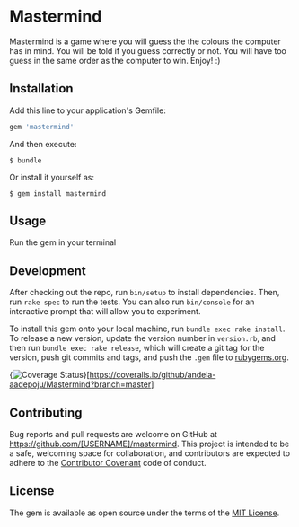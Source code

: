 # Mastermind

Mastermind is a game where you will guess the the colours the computer has in mind. You will be told if you guess correctly or not. You will have too guess in the same order as the computer to win. 
Enjoy! :)

## Installation

Add this line to your application's Gemfile:

```ruby
gem 'mastermind'
```

And then execute:

    $ bundle

Or install it yourself as:

    $ gem install mastermind

## Usage

Run the gem in your terminal

## Development

After checking out the repo, run `bin/setup` to install dependencies. Then, run `rake spec` to run the tests. You can also run `bin/console` for an interactive prompt that will allow you to experiment.

To install this gem onto your local machine, run `bundle exec rake install`. To release a new version, update the version number in `version.rb`, and then run `bundle exec rake release`, which will create a git tag for the version, push git commits and tags, and push the `.gem` file to [rubygems.org](https://rubygems.org).


{<img src="https://coveralls.io/repos/andela-aadepoju/Mastermind/badge.svg?branch=master&service=github" alt="Coverage Status" />}[https://coveralls.io/github/andela-aadepoju/Mastermind?branch=master]



## Contributing

Bug reports and pull requests are welcome on GitHub at https://github.com/[USERNAME]/mastermind. This project is intended to be a safe, welcoming space for collaboration, and contributors are expected to adhere to the [Contributor Covenant](contributor-covenant.org) code of conduct.


## License

The gem is available as open source under the terms of the [MIT License](http://opensource.org/licenses/MIT).

